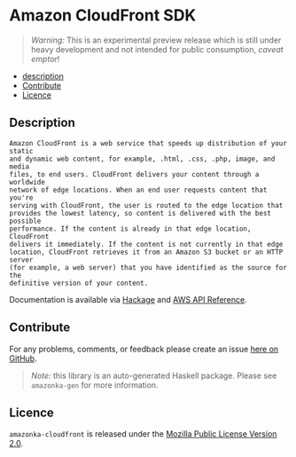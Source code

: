 # Amazon CloudFront SDK

> _Warning:_ This is an experimental preview release which is still under heavy development and not intended for public consumption, _caveat emptor_!

* [description](#description)
* [Contribute](#contribute)
* [Licence](#licence)

## Description

    Amazon CloudFront is a web service that speeds up distribution of your static
    and dynamic web content, for example, .html, .css, .php, image, and media
    files, to end users. CloudFront delivers your content through a worldwide
    network of edge locations. When an end user requests content that you're
    serving with CloudFront, the user is routed to the edge location that
    provides the lowest latency, so content is delivered with the best possible
    performance. If the content is already in that edge location, CloudFront
    delivers it immediately. If the content is not currently in that edge
    location, CloudFront retrieves it from an Amazon S3 bucket or an HTTP server
    (for example, a web server) that you have identified as the source for the
    definitive version of your content.

Documentation is available via [Hackage](http://hackage.haskell.org/package/amazonka-cloudfront)
and [AWS API Reference](http://docs.aws.amazon.com/AmazonCloudFront/latest/APIReference/Welcome.html).


## Contribute

For any problems, comments, or feedback please create an issue [here on GitHub](https://github.com/brendanhay/amazonka/issues).

> _Note:_ this library is an auto-generated Haskell package. Please see `amazonka-gen` for more information.


## Licence

`amazonka-cloudfront` is released under the [Mozilla Public License Version 2.0](http://www.mozilla.org/MPL/).
